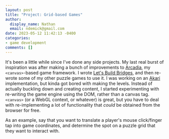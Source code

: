 ```yaml
---
layout: post
title: "Project: Grid-based Games"
author:
  display_name: Nathan
  email: ndemick@gmail.com
date: 2023-05-12 11:42:13 -0400
categories:
- game development
comments: []
---
```

It's been a little while since I've done any side projects. My last real burst of inspiration was after making a bunch of improvements to [Arcadia](), my `<canvas>`-based game framework. I wrote [Let's Build Bridges](), and then re-wrote some of my other puzzle games to use it. I was working on an [Akari]() implementation, but kinda got bored with making the levels. Instead of actually buckling down and creating content, I started experimenting with re-writing the game engine using the DOM, rather than a canvas tag. `<canvas>` (or a WebGL context, or whatever) is great, but you have to deal with re-implementing a lot of functionality that _could_ be obtained from the browser for free.

As an example, say that you want to translate a player's mouse click/finger tap into game coordinates, and determine the spot on a puzzle grid that they want to interact with.
